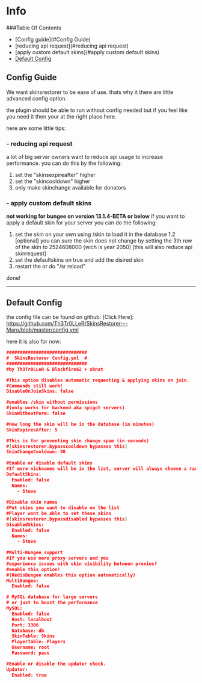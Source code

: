 # Info

###Table Of Contents
- [Config guide](#Config Guide)
-   [reducing api request](#reducing api request)
-   [apply custom default skins](#apply custom default skins)
- [Default Config](#default-Config)


## Config Guide

We want skinsrestorer to be ease of use. thats why it there are little advanced config option.

the plugin should be able to run without config needed but if you feel like you need it then your at the right place here.

here are some little tips:

### - reducing api request
a lot of big server owners want to reduce api usage to increase performance. you can do this by the following:
1. set the "skinsexpireafter" higher
2. set the "skincooldown" higher 
3. only make skinchange available for donators 

### - apply custom default skins
**not working for bungee on version 13.1.4-BETA or below**
if you want to apply a default skin for your server you can do the following:
1. set the skin on your own using /skin to load it in the database
1.2 [optional] you can sure the skin does not change by setting the 3th row of the skin to 2524608000 (wich is year 2050) [this will also reduce api skinrequest]
2. set the defaultskins on true and add the disired skin
3. restart the or do "/sr reload"


done!

-----------------

## Default Config
the config file can be found on github: [Click Here]: https://github.com/Th3Tr0LLeR/SkinsRestorer---Maro/blob/master/config.yml

here it is also for now:
```json
##############################
#  SkinsRestorer Config.yml  #
##############################
#by Th3Tr0LLeR & Blackfire62 + xknat 

#This option disables automatic requesting & applying skins on join.
#Commands still work!
DisableOnJoinSkins: false

#enables /skin without permissions
#(only works for backend aka spigot servers)
SkinWithoutPerm: false

#How long the skin will be in the database (in minutes)
SkinExpiresAfter: 5

#This is for preventing skin change spam (in seconds)
#[skinsrestorer.bypasscooldown bypasses this]
SkinChangeCooldown: 30
 
#Enable or disable default skins
#If more nicknames will be in the list, server will always choose a random one.
DefaultSkins:
  Enabled: false
  Names:
    - Steve
    
#Disable skin names
#Put skins you want to disable on the list
#Player wont be able to set these skins
#[skinsrestorer.bypassdisabled bypasses this]
DisabledSkins:
  Enabled: false
  Names:
    - Steve
    
#Multi-Bungee support
#If you use more proxy servers and you
#experience issues with skin visibility between proxies?
#enable this option!
#(RedisBungee enables this option automatically)
MultiBungee:
  Enabled: false

# MySQL database for large servers
# or just to boost the performance
MySQL:
  Enabled: false
  Host: localhost
  Port: 3306
  Database: db
  SkinTable: Skins
  PlayerTable: Players
  Username: root
  Password: pass

#Enable or disable the updater check.
Updater:
  Enabled: true
```
